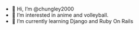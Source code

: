 - 👋 Hi, I’m @chungley2000
- 👀 I’m interested in anime and volleyball.
- 🌱 I’m currently learning Django and Ruby On Rails


<!---
chungley2000/chungley2000 is a ✨ special ✨ repository because its `README.md` (this file) appears on your GitHub profile.
You can click the Preview link to take a look at your changes.
--->
